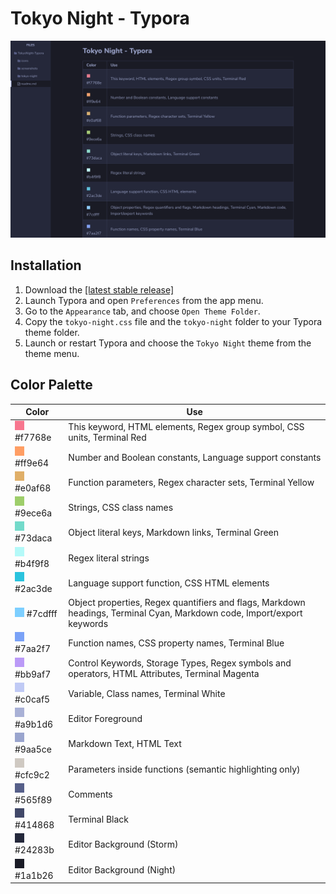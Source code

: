 # Tokyo Night - Typora

![Tokyo Night Typora Theme Screenshot](screenshot.png)

## Installation

1.  Download the [[latest stable release]]()
2.  Launch Typora and open `Preferences` from the app menu.
3.  Go to the `Appearance` tab, and choose `Open Theme Folder`.
4.  Copy the `tokyo-night.css` file and the `tokyo-night` folder to your Typora theme folder.
5.  Launch or restart Typora and choose the `Tokyo Night` theme from the theme menu.

## Color Palette

| Color                               | Use                                                                                                                     |
| ----------------------------------- | ----------------------------------------------------------------------------------------------------------------------- |
| ![f7768e](icons/f7768e.gif) #f7768e | This keyword, HTML elements, Regex group symbol, CSS units, Terminal Red                                                |
| ![ff9e64](icons/ff9e64.gif) #ff9e64 | Number and Boolean constants, Language support constants                                                                |
| ![e0af68](icons/e0af68.gif) #e0af68 | Function parameters, Regex character sets, Terminal Yellow                                                              |
| ![9ece6a](icons/9ece6a.gif) #9ece6a | Strings, CSS class names                                                                                                |
| ![73daca](icons/73daca.gif) #73daca | Object literal keys, Markdown links, Terminal Green                                                                     |
| ![b4f9f8](icons/b4f9f8.gif) #b4f9f8 | Regex literal strings                                                                                                   |
| ![2ac3de](icons/2ac3de.gif) #2ac3de | Language support function, CSS HTML elements                                                                            |
| ![7dcfff](icons/7cdfff.gif) #7cdfff | Object properties, Regex quantifiers and flags, Markdown headings, Terminal Cyan, Markdown code, Import/export keywords |
| ![7aa2f7](icons/7aa2f7.gif) #7aa2f7 | Function names, CSS property names, Terminal Blue                                                                       |
| ![bb9af7](icons/bb9af7.gif) #bb9af7 | Control Keywords, Storage Types, Regex symbols and operators, HTML Attributes, Terminal Magenta                         |
| ![c0caf5](icons/c0caf5.gif) #c0caf5 | Variable, Class names, Terminal White                                                                                   |
| ![a9b1d6](icons/a9b1d6.gif) #a9b1d6 | Editor Foreground                                                                                                       |
| ![9aa5ce](icons/9aa5ce.gif) #9aa5ce | Markdown Text, HTML Text                                                                                                |
| ![cfc9c2](icons/cfc9c2.gif) #cfc9c2 | Parameters inside functions (semantic highlighting only)                                                                |
| ![565f89](icons/565f89.gif) #565f89 | Comments                                                                                                                |
| ![414868](icons/414868.gif) #414868 | Terminal Black                                                                                                          |
| ![24283b](icons/24283b.gif) #24283b | Editor Background (Storm)                                                                                               |
| ![1a1b26](icons/1a1b26.gif) #1a1b26 | Editor Background (Night)                                                                                               |
